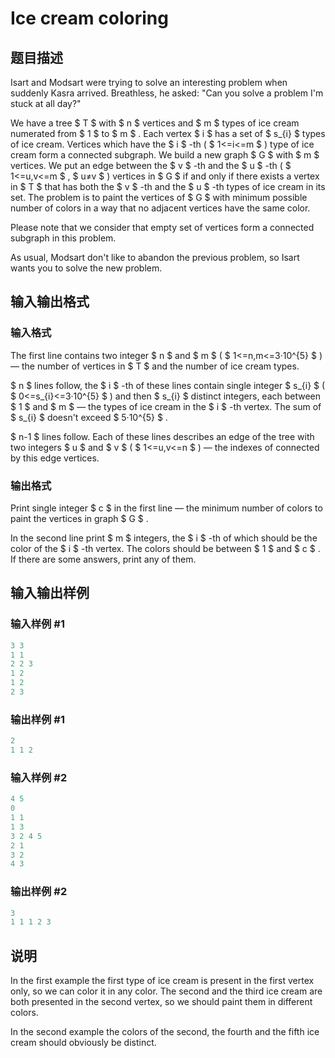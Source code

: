 # Ice cream coloring

## 题目描述

Isart and Modsart were trying to solve an interesting problem when suddenly Kasra arrived. Breathless, he asked: "Can you solve a problem I'm stuck at all day?"

We have a tree $ T $ with $ n $ vertices and $ m $ types of ice cream numerated from $ 1 $ to $ m $ . Each vertex $ i $ has a set of $ s_{i} $ types of ice cream. Vertices which have the $ i $ -th ( $ 1<=i<=m $ ) type of ice cream form a connected subgraph. We build a new graph $ G $ with $ m $ vertices. We put an edge between the $ v $ -th and the $ u $ -th ( $ 1<=u,v<=m $ , $ u≠v $ ) vertices in $ G $ if and only if there exists a vertex in $ T $ that has both the $ v $ -th and the $ u $ -th types of ice cream in its set. The problem is to paint the vertices of $ G $ with minimum possible number of colors in a way that no adjacent vertices have the same color.

Please note that we consider that empty set of vertices form a connected subgraph in this problem.

As usual, Modsart don't like to abandon the previous problem, so Isart wants you to solve the new problem.

## 输入输出格式

### 输入格式

The first line contains two integer $ n $ and $ m $ ( $ 1<=n,m<=3·10^{5} $ ) — the number of vertices in $ T $ and the number of ice cream types.

$ n $ lines follow, the $ i $ -th of these lines contain single integer $ s_{i} $ ( $ 0<=s_{i}<=3·10^{5} $ ) and then $ s_{i} $ distinct integers, each between $ 1 $ and $ m $ — the types of ice cream in the $ i $ -th vertex. The sum of $ s_{i} $ doesn't exceed $ 5·10^{5} $ .

$ n-1 $ lines follow. Each of these lines describes an edge of the tree with two integers $ u $ and $ v $ ( $ 1<=u,v<=n $ ) — the indexes of connected by this edge vertices.

### 输出格式

Print single integer $ c $ in the first line — the minimum number of colors to paint the vertices in graph $ G $ .

In the second line print $ m $ integers, the $ i $ -th of which should be the color of the $ i $ -th vertex. The colors should be between $ 1 $ and $ c $ . If there are some answers, print any of them.

## 输入输出样例

### 输入样例 #1

```cpp
3 3
1 1
2 2 3
1 2
1 2
2 3

```
### 输出样例 #1

```cpp
2
1 1 2 
```


### 输入样例 #2

```cpp
4 5
0
1 1
1 3
3 2 4 5
2 1
3 2
4 3

```
### 输出样例 #2

```cpp
3
1 1 1 2 3 
```


## 说明

In the first example the first type of ice cream is present in the first vertex only, so we can color it in any color. The second and the third ice cream are both presented in the second vertex, so we should paint them in different colors.

In the second example the colors of the second, the fourth and the fifth ice cream should obviously be distinct.

